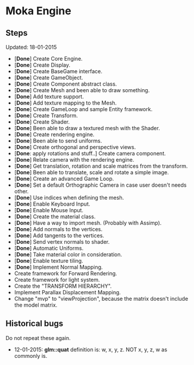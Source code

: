 # Moka Engine

## Steps
Updated: 18-01-2015

* [**Done**] Create Core Engine.
* [**Done**] Create Display. 
* [**Done**] Create BaseGame interface. 
* [**Done**] Create GameObject. 
* [**Done**] Create Component abstract class. 
* [**Done**] Create Mesh and been able to draw something. 
* [**Done**] Add texture support. 
* [**Done**] Add texture mapping to the Mesh. 
* [**Done**] Create GameLoop and sample Entity framework. 
* [**Done**] Create Transform. 
* [**Done**] Create Shader. 
* [**Done**] Been able to draw a textured mesh with the Shader. 
* [**Done**] Create rendering engine. 
* [**Done**] Been able to send uniforms. 
* [**Done**] Create orthogonal and perspective views. 
* [**Done**: apply rotations and stuff..] Create camera component. 
* [**Done**] Relate camera with the rendering engine. 
* [**Done**] Get translation, rotation and scale matrices from the transform. 
* [**Done**] Been able to translate, scale and rotate a simple image.
* [**Done**] Create an advanced Game Loop. 
* [**Done**] Set a default Orthographic Camera in case user doesn't needs other.
* [**Done**] Use indices when defining the mesh.
* [**Done**] Enable Keyboard Input.
* [**Done**] Enable Mouse Input.
* [**Done**] Create the material class.
* [**Done**] Have a way to import mesh. (Probably with Assimp).
* [**Done**] Add normals to the vertices.
* [**Done**] Add tangents to the vertices.
* [**Done**] Send vertex normals to shader.
* [**Done**] Automatic Uniforms.
* [**Done**] Take material color in consideration.
* [**Done**] Enable texture tiling.
* [**Done**] Implement Normal Mapping.
* Create framework for Forward Rendering.
* Create framework for light system.
* Create the "TRANSFORM HIERARCHY".
* Implement Parallax Displacement Mapping.
* Change "mvp" to "viewProjection", because the matrix doesn't include the model matrix.

## Historical bugs

Do not repeat these again.

* 12-01-2015: **glm::quat** definition is: w, x, y, z. NOT x, y, z, w as commonly is.